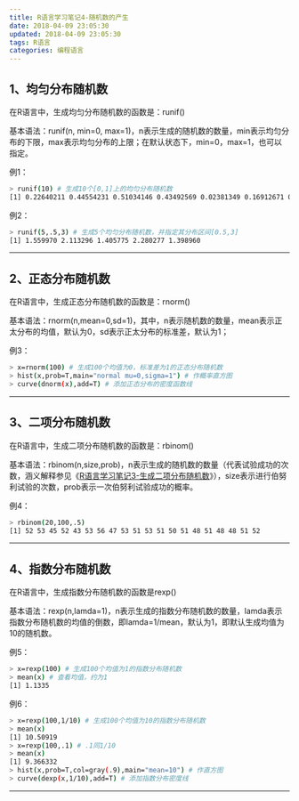 ```yaml
---
title: R语言学习笔记4-随机数的产生
date: 2018-04-09 23:05:30
updated: 2018-04-09 23:05:30
tags: R语言
categories: 编程语言
---
```



## 1、均匀分布随机数 ##

在R语言中，生成均匀分布随机数的函数是：runif()

基本语法：runif(n, min=0, max=1)，n表示生成的随机数的数量，min表示均匀分布的下限，max表示均匀分布的上限；在默认状态下，min=0，max=1，也可以指定。

例1：

``` bash
> runif(10) # 生成10个[0,1]上的均匀分布随机数
[1] 0.22640211 0.44554231 0.51034146 0.43492569 0.02381349 0.16912671 0.56014004 0.67121007 0.99790301 0.72515818
```

例2：

``` bash
> runif(5,.5,3) # 生成5个均匀分布随机数，并指定其分布区间[0.5,3]
[1] 1.559970 2.113296 1.405775 2.280277 1.398960
```

---

## 2、正态分布随机数 ##

在R语言中，生成正态分布随机数的函数是：rnorm()

基本语法：rnorm(n,mean=0,sd=1)，其中，n表示随机数的数量，mean表示正太分布的均值，默认为0，sd表示正太分布的标准差，默认为1；

例3：

``` bash
> x=rnorm(100) # 生成100个均值为0，标准差为1的正态分布随机数
> hist(x,prob=T,main="normal mu=0,sigma=1") # 作概率直方图
> curve(dnorm(x),add=T) # 添加正态分布的密度函数线
```

---

## 3、二项分布随机数 ##

在R语言中，生成二项分布随机数的函数是：rbinom()

基本语法：rbinom(n,size,prob)，n表示生成的随机数的数量（代表试验成功的次数，涵义解释参见《[R语言学习笔记3-生成二项分布随机数](https://uteric.github.io/R%E8%AF%AD%E8%A8%80%E5%AD%A6%E4%B9%A0%E7%AC%94%E8%AE%B03/)》），size表示进行伯努利试验的次数，prob表示一次伯努利试验成功的概率。

例4：

``` bash
> rbinom(20,100,.5)
[1] 52 53 45 52 43 53 56 47 53 51 53 51 50 51 48 51 48 48 51 52
```

---

## 4、指数分布随机数 ##

在R语言中，生成指数分布随机数的函数是rexp()

基本语法：rexp(n,lamda=1)，n表示生成的指数分布随机数的数量，lamda表示指数分布随机数的均值的倒数，即lamda=1/mean，默认为1，即默认生成均值为10的随机数。

例5：

``` bash
> x=rexp(100) # 生成100个均值为1的指数分布随机数
> mean(x) # 查看均值，约为1
[1] 1.1335
```

例6：

``` bash
> x=rexp(100,1/10) # 生成100个均值为10的指数分布随机数
> mean(x)
[1] 10.50919
> x=rexp(100,.1) # .1同1/10
> mean(x)
[1] 9.366332
> hist(x,prob=T,col=gray(.9),main="mean=10") # 作直方图
> curve(dexp(x,1/10),add=T) # 添加指数分布密度线
```

---
